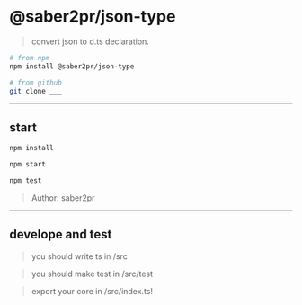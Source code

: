 # @saber2pr/json-type

> convert json to d.ts declaration.

```bash
# from npm
npm install @saber2pr/json-type

# from github
git clone ___
```

---

## start

```bash
npm install
```

```bash
npm start

npm test

```

> Author: saber2pr

---

## develope and test

> you should write ts in /src

> you should make test in /src/test

> export your core in /src/index.ts!
